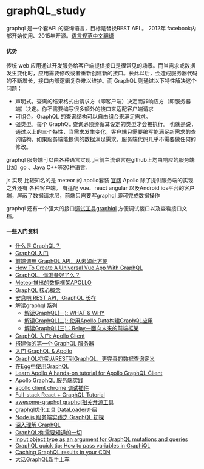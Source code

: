 # graphQL_study
graphql 是一个套API 的查询语言，目标是替换REST API 。
2012年 facebook内部开始使用、2015年开源。[语言规范中文翻译](http://graphql.cn)

#### 优势
传统 web 应用通过开发服务给客户端提供接口是很常见的场景。而当需求或数据发生变化时，应用需要修改或者重新创建新的接口。长此以后，会造成服务器代码的不断增长，接口内部逻辑复杂难以维护。而 GraphQL 则通过以下特性解决这个问题：
* 声明式。查询的结果格式由请求方（即客户端）决定而非响应方（即服务器端）决定。你不需要编写很多额外的接口来适配客户端请求
* 可组合。GraphQL 的查询结构可以自由组合来满足需求。
* 强类型。每个 GraphQL 查询必须遵循其设定的类型才会被执行。
也就是说，通过以上的三个特性，当需求发生变化，客户端只需要编写能满足新需求的查询结构，如果服务端能提供的数据满足需求，服务端代码几乎不需要做任何的修改。



graphql 服务端可以由各种语言实现 ,目前主流语言在github上均由响应的服务端 比如  go 、Java C++等20种语言。

js 实现 比较知名的是 meteor 的 apollo套装 [官网](https://www.apollographql.com/) 
Apollo 除了提供服务端的实现之外还有 各种客户端。 有适配 vue、react angular 以及Android ios平台的客户端，屏蔽了数据请求层，前端只需要写graphql 即可完成数据操作

graphql 还有一个强大的接口[调试工具graphiql](https://github.com/graphql/graphiql) 方便调试接口以及查看接口文档。


#### 一些入门资料

* [什么是 GraphQL？](https://www.zhihu.com/question/264629587/answer/283187920)
* [GraphQL入门](https://segmentfault.com/a/1190000008226927)
* [前端调用 GraphQL API，从未如此方便](https://zhuanlan.zhihu.com/p/33380928)
* [How To Create A Universal Vue App With GraphQL](https://medium.com/@jonaskuiler/how-to-create-a-universal-vue-app-with-graphql-39ce35a07e93)
* [GraphQL，你准备好了么？](https://zhuanlan.zhihu.com/p/23647589)
* [Meteor推出的数据框架APOLLO](http://onetwo.ren/Meteor%E6%8E%A8%E5%87%BA%E7%9A%84%E6%95%B0%E6%8D%AE%E6%A1%86%E6%9E%B6APOLL)
* [GraphQL 核心概念](https://segmentfault.com/a/1190000006132986)
* [安息吧 REST API，GraphQL 长存](http://zcfy.baomitu.com/article/rest-apis-are-rest-in-peace-apis-long-live-graphql-3935.html )
* 解读graphql 系列 
  * [解读GraphQL(一): WHAT & WHY](http://insights.thoughtworkers.org/interpretation-graphql-what-and-why/)
  * [解读GraphQL(二): 使用Apollo Data构建GraphQL应用](http://insights.thoughtworkers.org/interpretation-graphql-what-and-why-2/)
  * [解读GraphQL(三)：Relay—面向未来的前端框架](http://insights.thoughtworkers.org/interpretation-graphql-what-and-why-3/)
* [GraphQL 入门: Apollo Client](https://segmentfault.com/a/1190000008862505)
* [搭建你的第一个 GraphQL 服务器](https://zhuanlan.zhihu.com/p/20468051)
* [入门 GraphQL & Apollo](https://www.aliyun.com/jiaocheng/356236.html)
* [GraphQL初探:从REST到GraphQL，更完善的数据查询定义](https://segmentfault.com/a/1190000005766732)
* [在Egg中使用GraphQL](https://zhuanlan.zhihu.com/p/30604868)
* [Learn Apollo A hands-on tutorial for Apollo GraphQL Client](https://www.learnapollo.com/introduction/get-started)
* [Apollo GraphQL 服务端实践](https://zhuanlan.zhihu.com/p/34219480)
* [apollo client chrome 调试插件](https://github.com/apollographql/apollo-client-devtools)
* [Full-stack React + GraphQL Tutorial](https://dev-blog.apollodata.com/full-stack-react-graphql-tutorial-582ac8d24e3b)
* [awesome-graphql graphql相关开源工具](https://github.com/chentsulin/awesome-graphql)
* [graphql优化工具 DataLoader介绍](https://www.jianshu.com/p/fbd1257116b0)
* [Node.js 服务端实践之 GraphQL 初探](http://taobaofed.org/blog/2015/11/26/graphql-basics-server-implementation/)
* [深入理解 GraphQL](http://taobaofed.org/blog/2016/03/10/graphql-in-depth/)
* [GraphQL:你需要知道的一切](https://juejin.im/post/5ad353986fb9a028c14ae909)
* [Input object type as an argument for GraphQL mutations and queries](https://medium.com/graphql-mastery/json-as-an-argument-for-graphql-mutations-and-queries-3cd06d252a04)
* [GraphQL quick tip: How to pass variables in GraphiQL](https://medium.com/graphql-mastery/graphql-quick-tip-how-to-pass-variables-into-a-mutation-in-graphiql-23ecff4add57)
* [Caching GraphQL results in your CDN](https://dev-blog.apollodata.com/caching-graphql-results-in-your-cdn-54299832b8e2)
* [大话GraphQL新手上车](https://blog.thankbabe.com/2018/04/20/graphql/)



